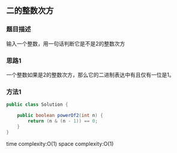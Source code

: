 ## 二的整数次方

### 题目描述

输入一个整数，用一句话判断它是不是2的整数次方


### 思路1

一个整数如果是2的整数次方，那么它的二进制表达中有且仅有一位是1。


### 方法1

```java
public class Solution {

    public boolean powerOf2(int n) {
        return (n & (n - 1)) == 0;
    }
}
```

time complexity:O(1)
space complexity:O(1)
